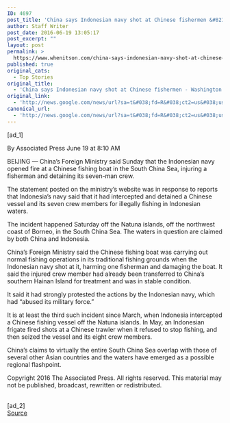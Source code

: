 ```yaml
---
ID: 4697
post_title: 'China says Indonesian navy shot at Chinese fishermen &#8211; Washington Post'
author: Staff Writer
post_date: 2016-06-19 13:05:17
post_excerpt: ""
layout: post
permalink: >
  https://www.whenitson.com/china-says-indonesian-navy-shot-at-chinese-fishermen-washington-post/
published: true
original_cats:
  - Top Stories
original_title:
  - 'China says Indonesian navy shot at Chinese fishermen - Washington Post'
original_link:
  - 'http://news.google.com/news/url?sa=t&#038;fd=R&#038;ct2=us&#038;usg=AFQjCNFw--SMS96gMEq3xAeT5VtKevsz6w&#038;clid=c3a7d30bb8a4878e06b80cf16b898331&#038;cid=52779134827772&#038;ei=aZdmV-i8GMLSwQGy9Z2oDA&#038;url=https://www.washingtonpost.com/world/asia_pacific/china-says-indonesian-navy-shot-at-chinese-fishermen/2016/06/19/130fc8ae-3616-11e6-af02-1df55f0c77ff_story.html'
canonical_url:
  - 'http://news.google.com/news/url?sa=t&#038;fd=R&#038;ct2=us&#038;usg=AFQjCNFw--SMS96gMEq3xAeT5VtKevsz6w&#038;clid=c3a7d30bb8a4878e06b80cf16b898331&#038;cid=52779134827772&#038;ei=aZdmV-i8GMLSwQGy9Z2oDA&#038;url=https://www.washingtonpost.com/world/asia_pacific/china-says-indonesian-navy-shot-at-chinese-fishermen/2016/06/19/130fc8ae-3616-11e6-af02-1df55f0c77ff_story.html'
---
```

 [ad_1]
<br><div id="article-body" readability="76"> <p> <span class="pb-byline" itemprop="author" itemscope="" itemtype="http://schema.org/Person">By <span itemprop="name">Associated Press</span></span> <span class="pb-timestamp" itemprop="datePublished" content="2016-06-19T08:10-500">June 19 at 8:10 AM</span> </p> <article itemprop="articleBody" readability="38"><p>BEIJING — China’s Foreign Ministry said Sunday that the Indonesian navy opened fire at a Chinese fishing boat in the South China Sea, injuring a fisherman and detaining its seven-man crew.</p> <p>The statement posted on the ministry’s website was in response to reports that Indonesia’s navy said that it had intercepted and detained a Chinese vessel and its seven crew members for illegally fishing in Indonesian waters.</p> <p>The incident happened Saturday off the Natuna islands, off the northwest coast of Borneo, in the South China Sea. The waters in question are claimed by both China and Indonesia.</p> <p>China’s Foreign Ministry said the Chinese fishing boat was carrying out normal fishing operations in its traditional fishing grounds when the Indonesian navy shot at it, harming one fisherman and damaging the boat. It said the injured crew member had already been transferred to China’s southern Hainan Island for treatment and was in stable condition.</p> <p>It said it had strongly protested the actions by the Indonesian navy, which had “abused its military force.”</p> <p>It is at least the third such incident since March, when Indonesia intercepted a Chinese fishing vessel off the Natuna islands. In May, an Indonesian frigate fired shots at a Chinese trawler when it refused to stop fishing, and then seized the vessel and its eight crew members.</p> <p>China’s claims to virtually the entire South China Sea overlap with those of several other Asian countries and the waters have emerged as a possible regional flashpoint.</p> <p>Copyright 2016 The Associated Press. All rights reserved. This material may not be published, broadcast, rewritten or redistributed.</p> </article> </div>
<br>[ad_2]
<br><a href="http://news.google.com/news/url?sa=t&#038;fd=R&#038;ct2=us&#038;usg=AFQjCNFw--SMS96gMEq3xAeT5VtKevsz6w&#038;clid=c3a7d30bb8a4878e06b80cf16b898331&#038;cid=52779134827772&#038;ei=aZdmV-i8GMLSwQGy9Z2oDA&#038;url=https://www.washingtonpost.com/world/asia_pacific/china-says-indonesian-navy-shot-at-chinese-fishermen/2016/06/19/130fc8ae-3616-11e6-af02-1df55f0c77ff_story.html">Source </a>
